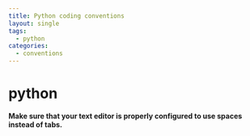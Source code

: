 ```yaml
---
title: Python coding conventions
layout: single
tags:
  - python
categories:
  - conventions
---
```


# python

**Make sure that your text editor is properly configured to use spaces instead of tabs.**

